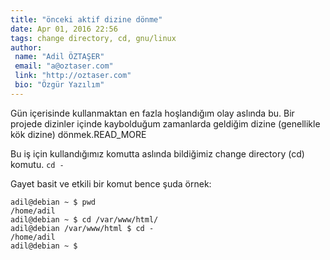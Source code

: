 ```yaml
---
title: "önceki aktif dizine dönme"
date: Apr 01, 2016 22:56
tags: change directory, cd, gnu/linux
author:
 name: "Adil ÖZTAŞER"
 email: "a@oztaser.com"
 link: "http://oztaser.com"
 bio: "Özgür Yazılım"
---
```

Gün içerisinde kullanmaktan en fazla hoşlandığım olay aslında bu. Bir projede
dizinler içinde kaybolduğum zamanlarda geldiğim dizine (genellikle kök dizine) dönmek.READ_MORE

Bu iş için kullandığımız komutta aslında bildiğimiz change directory (cd) komutu. ```cd -```

Gayet basit ve etkili bir komut bence şuda örnek:


    adil@debian ~ $ pwd
    /home/adil
    adil@debian ~ $ cd /var/www/html/
    adil@debian /var/www/html $ cd -
    /home/adil
    adil@debian ~ $
